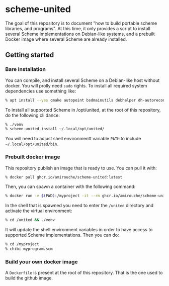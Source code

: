 # scheme-united

The goal of this repository is to document "how to build portable
scheme libraries, and programs". At this time, it only provides a
script to install several Scheme implementations on Debian-like
systems, and a prebuilt Docker image where several Scheme are already
installed.

## Getting started

### Bare installation

You can compile, and install several Scheme on a Debian-like host
without docker. You will prolly need `sudo` rights. To install all
required system dependencies use something like:

```sh
% apt install --yes cmake autopoint bsdmainutils debhelper dh-autoreconf dh-strip-nondeterminism dwz flex gettext gettext-base groff-base intltool-debian libarchive-zip-perl libdebhelper-perl libelf1 libffi-dev libfile-stripnondeterminism-perl libgc-dev libglib2.0-0 libgmp-dev libgmpxx4ldbl libicu-dev libncurses-dev libncurses5-dev libpipeline1 libreadline-dev libsub-override-perl libtext-unidecode-perl gperf libuchardet0 libunistring-dev libxml-libxml-perl libxml-namespacesupport-perl libxml-sax-base-perl libxml-sax-perl libxml2 man-db pkg-config po-debconf tex-common texinfo tzdata ucf zlib1g-dev libsqlite3-dev libssl-dev git make libtool wget curl libck-dev build-essential uuid-dev
```

To install all supported Scheme in /opt/united, at the root of this
repository, do the following cli dance:

```sh
% ./venv
% scheme-united install ~/.local/opt/united/
```

You will need to adjust shell environmentt variable `PATH` to include
`~/.local/opt/united/bin`.

### Prebuilt docker image

This repository publish an image that is ready to use. You can pull it with:

```sh
% docker pull ghcr.io/amirouche/scheme-united:latest
```

Then, you can spawn a container with the following command:

```sh
% docker run -v $(PWD):/myproject -it --rm ghcr.io/amirouche/scheme-united:latest
```

In the shell that is spawned you need to enter the `/united` directory and
activate the virtual environment:

```sh
% cd /united && ./venv
```

It will update the shell environment variables in order to have access
to supported Scheme implementations. Then you can do:

```sh
% cd /myproject
% chibi myprogram.scm
```

### Build your own docker image

A `Dockerfile` is present at the root of this repository. That is the
one used to build the github image.
